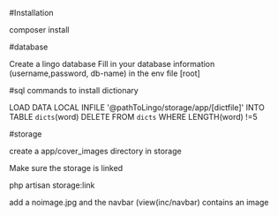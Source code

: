 #Installation

composer install

#database

Create a lingo database
Fill in your database information (username,password, db-name) in the env file [root] 

#sql commands to install dictionary

LOAD DATA LOCAL INFILE '@pathToLingo/storage/app/[dictfile]' INTO TABLE `dicts`(word)
DELETE FROM `dicts` WHERE LENGTH(word) !=5 

#storage

create a app/cover_images directory in storage

Make sure the storage is linked

php artisan storage:link

add a noimage.jpg and the navbar (view(inc/navbar) contains  an image
